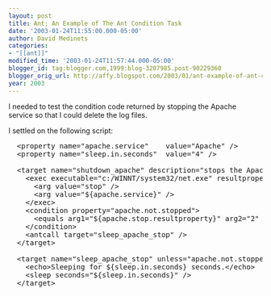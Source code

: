 ```yaml
---
layout: post
title: Ant; An Example of The Ant Condition Task
date: '2003-01-24T11:55:00.000-05:00'
author: David Medinets
categories:
- "[[ant]]"
modified_time: '2003-01-24T11:57:44.000-05:00'
blogger_id: tag:blogger.com,1999:blog-3207985.post-90229360
blogger_orig_url: http://affy.blogspot.com/2003/01/ant-example-of-ant-condition-task.md
year: 2003
---
```


I needed to test the condition code returned by stopping the Apache service so that I could delete the log files.


I settled on the following script:

<pre>
  &lt;property name="apache.service"    value="Apache" /&gt;
  &lt;property name="sleep.in.seconds"  value="4" /&gt;

  &lt;target name="shutdown_apache" description="stops the Apache service."&gt;
    &lt;exec executable="c:/WINNT/system32/net.exe" resultproperty="apache.stop.resultproperty" outputproperty="apache.stop.outputproperty"&gt;
      &lt;arg value="stop" /&gt;
      &lt;arg value="${apache.service}" /&gt;
    &lt;/exec&gt;
    &lt;condition property="apache.not.stopped"&gt;
      &lt;equals arg1="${apache.stop.resultproperty}" arg2="2" /&gt;
    &lt;/condition&gt;
    &lt;antcall target="sleep_apache_stop" /&gt;
  &lt;/target&gt;

  &lt;target name="sleep_apache_stop" unless="apache.not.stopped"&gt;
    &lt;echo&gt;Sleeping for ${sleep.in.seconds} seconds.&lt;/echo&gt;
    &lt;sleep seconds="${sleep.in.seconds}" /&gt;
  &lt;/target&gt;
</pre>
